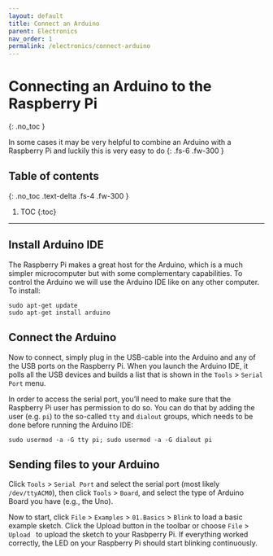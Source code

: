 ```yaml
---
layout: default
title: Connect an Arduino
parent: Electronics
nav_order: 1
permalink: /electronics/connect-arduino
---
```


# Connecting an Arduino to the Raspberry Pi
{: .no_toc }

In some cases it may be very helpful to combine an Arduino with a Raspberry Pi and luckily this is very easy to do
{: .fs-6 .fw-300 }

## Table of contents
{: .no_toc .text-delta .fs-4 .fw-300 }

1. TOC
{:toc}
---
## Install Arduino IDE
The Raspberry Pi makes a great host for the Arduino, which is a much simpler microcomputer but with some complementary capabilities. To control the Arduino we will use the Arduino IDE like on any other computer. To install:

```
sudo apt-get update
sudo apt-get install arduino
```

## Connect the Arduino

Now to connect, simply plug in the USB-cable into the Arduino and any of the USB ports on the Raspberry Pi. When you launch the Arduino IDE, it polls all the USB devices and builds a list that is shown in the `Tools` > `Serial Port` menu.

In order to access the serial port, you’ll need to make sure that the Raspberry Pi user has permission to do so. You can do that by adding the user (e.g. `pi`) to the so-called `tty` and `dialout` groups, which needs to be done before running the Arduino IDE:

```
sudo usermod -a -G tty pi; sudo usermod -a -G dialout pi
```

## Sending files to your Arduino
Click `Tools` > `Serial Port` and select the serial port (most likely `/dev/ttyACM0`), then click `Tools` > `Board`, and select the type of Arduino Board you have (e.g., the Uno).

Now to start, click `File` > `Examples` > `01.Basics` > `Blink` to load a basic example sketch. Click the Upload button in the toolbar or choose `File` > `Upload ` to upload the sketch to your Rasbperry Pi. If everything worked correctly, the LED on your Raspberry Pi should start blinking continuously.
